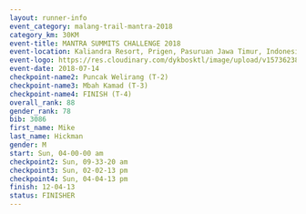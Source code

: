 ```yaml
---
layout: runner-info 
event_category: malang-trail-mantra-2018 
category_km: 30KM 
event-title: MANTRA SUMMITS CHALLENGE 2018 
event-location: Kaliandra Resort, Prigen, Pasuruan Jawa Timur, Indonesia 
event-logo: https://res.cloudinary.com/dykbosktl/image/upload/v1573623800/Logo/mantra-hiam_fujkqd.png 
event-date: 2018-07-14 
checkpoint-name2: Puncak Welirang (T-2) 
checkpoint-name3: Mbah Kamad (T-3) 
checkpoint-name4: FINISH (T-4) 
overall_rank: 88
gender_rank: 78
bib: 3086
first_name: Mike
last_name: Hickman
gender: M
start: Sun, 04-00-00 am
checkpoint2: Sun, 09-33-20 am
checkpoint3: Sun, 02-02-13 pm
checkpoint4: Sun, 04-04-13 pm
finish: 12-04-13
status: FINISHER
---
```

